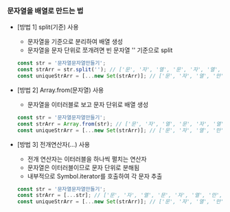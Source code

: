 ### 문자열을 배열로 만드는 법

- [방법 1] split(기준) 사용
   - 문자열을 기준으로 분리하여 배열 생성
   - 문자열을 문자 단위로 쪼개려면 빈 문자열 '' 기준으로 split
    ```ts
    const str = '문자열문자열만들기';
    const strArr = str.split(''); // ['문', '자', '열', '문', '자', '열', '만', '들', '기']
    const uniqueStrArr = [...new Set(strArr)]; // ['문', '자', '열', '만', '들', '기']
    ```

- [방법 2] Array.from(문자열) 사용
   - 문자열을 이터러블로 보고 문자 단위로 배열 생성
    ```ts
    const str = '문자열문자열만들기';
    const strArr = Array.from(str); // ['문', '자', '열', '문', '자', '열', '만', '들', '기']
    const uniqueStrArr = [...new Set(strArr)]; // ['문', '자', '열', '만', '들', '기']
    ```

- [방법 3] 전개연산자(...) 사용
   - 전개 연산자는 이터러블을 하나씩 펼치는 연산자
   - 문자열은 이터러블이므로 문자 단위로 분해됨
   - 내부적으로 Symbol.iterator를 호출하여 각 문자 추출
    ```ts
    const str = '문자열문자열만들기';
    const strArr = [...str]; // ['문', '자', '열', '문', '자', '열', '만', '들', '기']
    const uniqueStrArr = [...new Set(strArr)]; // ['문', '자', '열', '만', '들', '기']
    ```